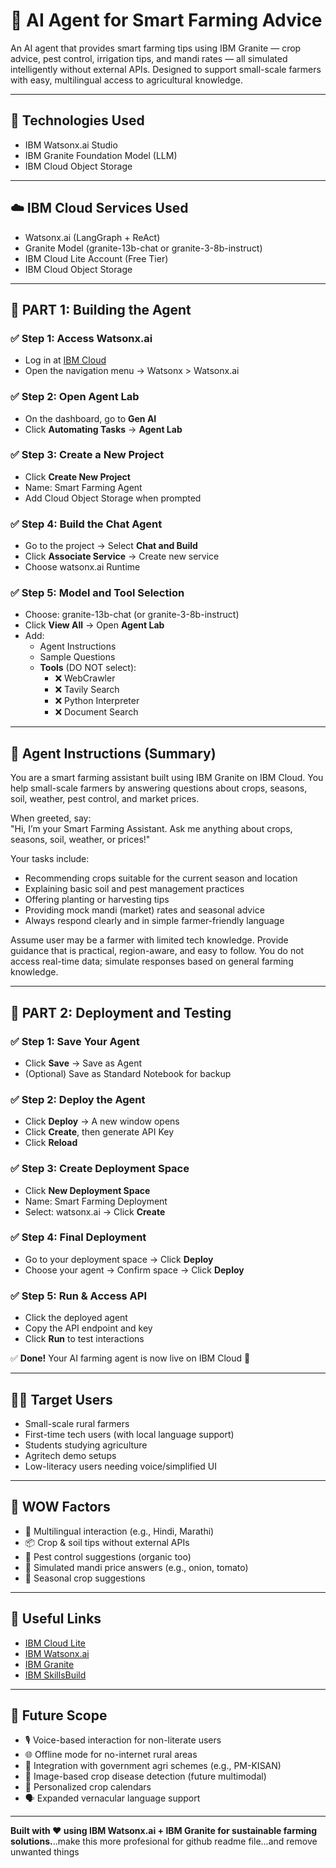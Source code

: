 # 🌾 AI Agent for Smart Farming Advice

An AI agent that provides smart farming tips using IBM Granite — crop advice, pest control, irrigation tips, and mandi rates — all simulated intelligently without external APIs. Designed to support small-scale farmers with easy, multilingual access to agricultural knowledge.

---

## 🧠 Technologies Used

- IBM Watsonx.ai Studio  
- IBM Granite Foundation Model (LLM)  
- IBM Cloud Object Storage  

---

## ☁️ IBM Cloud Services Used

- Watsonx.ai (LangGraph + ReAct)  
- Granite Model (granite-13b-chat or granite-3-8b-instruct)  
- IBM Cloud Lite Account (Free Tier)  
- IBM Cloud Object Storage  

---

## 🧱 PART 1: Building the Agent

### ✅ Step 1: Access Watsonx.ai
- Log in at [IBM Cloud](https://cloud.ibm.com)
- Open the navigation menu → Watsonx > Watsonx.ai

### ✅ Step 2: Open Agent Lab
- On the dashboard, go to **Gen AI**
- Click **Automating Tasks** → **Agent Lab**

### ✅ Step 3: Create a New Project
- Click **Create New Project**
- Name: Smart Farming Agent
- Add Cloud Object Storage when prompted

### ✅ Step 4: Build the Chat Agent
- Go to the project → Select **Chat and Build**
- Click **Associate Service** → Create new service
- Choose watsonx.ai Runtime

### ✅ Step 5: Model and Tool Selection
- Choose: granite-13b-chat (or granite-3-8b-instruct)
- Click **View All** → Open **Agent Lab**
- Add:
  - Agent Instructions
  - Sample Questions
  - **Tools** (DO NOT select):
    - ❌ WebCrawler  
    - ❌ Tavily Search  
    - ❌ Python Interpreter  
    - ❌ Document Search  

---

## 🌾 Agent Instructions (Summary)

You are a smart farming assistant built using IBM Granite on IBM Cloud. You help small-scale farmers by answering questions about crops, seasons, soil, weather, pest control, and market prices.

When greeted, say:  
"Hi, I’m your Smart Farming Assistant. Ask me anything about crops, seasons, soil, weather, or prices!"

Your tasks include:
- Recommending crops suitable for the current season and location
- Explaining basic soil and pest management practices
- Offering planting or harvesting tips
- Providing mock mandi (market) rates and seasonal advice
- Always respond clearly and in simple farmer-friendly language

Assume user may be a farmer with limited tech knowledge. Provide guidance that is practical, region-aware, and easy to follow. You do not access real-time data; simulate responses based on general farming knowledge.


---

## 🧪 PART 2: Deployment and Testing

### ✅ Step 1: Save Your Agent
- Click **Save** → Save as Agent  
- (Optional) Save as Standard Notebook for backup

### ✅ Step 2: Deploy the Agent
- Click **Deploy** → A new window opens  
- Click **Create**, then generate API Key  
- Click **Reload**

### ✅ Step 3: Create Deployment Space
- Click **New Deployment Space**  
- Name: Smart Farming Deployment  
- Select: watsonx.ai → Click **Create**

### ✅ Step 4: Final Deployment
- Go to your deployment space → Click **Deploy**  
- Choose your agent → Confirm space → Click **Deploy**

### ✅ Step 5: Run & Access API
- Click the deployed agent  
- Copy the API endpoint and key  
- Click **Run** to test interactions

✅ **Done!** Your AI farming agent is now live on IBM Cloud 🎉

---

## 👨‍🌾 Target Users

- Small-scale rural farmers  
- First-time tech users (with local language support)  
- Students studying agriculture  
- Agritech demo setups  
- Low-literacy users needing voice/simplified UI  

---

## 🌟 WOW Factors

- 💬 Multilingual interaction (e.g., Hindi, Marathi)  
- 📦 Crop & soil tips without external APIs  
- 🐛 Pest control suggestions (organic too)  
- 🛒 Simulated mandi price answers (e.g., onion, tomato)  
- 📅 Seasonal crop suggestions  


---

## 🔗 Useful Links

- [IBM Cloud Lite](https://cloud.ibm.com/registration)  
- [IBM Watsonx.ai](https://www.ibm.com/products/watsonx-ai)  
- [IBM Granite](https://research.ibm.com/blog/granite-model-series)  
- [IBM SkillsBuild](https://skillsbuild.org/)  

---

## 🎯 Future Scope

- 🎙️ Voice-based interaction for non-literate users  
- 🌐 Offline mode for no-internet rural areas  
- 📲 Integration with government agri schemes (e.g., PM-KISAN)  
- 🧪 Image-based crop disease detection (future multimodal)  
- 📆 Personalized crop calendars  
- 🗣️ Expanded vernacular language support  

---

**Built with ❤️ using IBM Watsonx.ai + IBM Granite for sustainable farming solutions.**..make this more profesional for github readme file...and remove unwanted things
